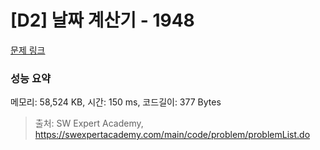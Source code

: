 # [D2] 날짜 계산기 - 1948 

[문제 링크](https://swexpertacademy.com/main/code/problem/problemDetail.do?contestProbId=AV5PnnU6AOsDFAUq) 

### 성능 요약

메모리: 58,524 KB, 시간: 150 ms, 코드길이: 377 Bytes



> 출처: SW Expert Academy, https://swexpertacademy.com/main/code/problem/problemList.do